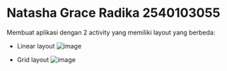 # Natasha Grace Radika 2540103055

Membuat aplikasi dengan 2 activity yang memiliki layout yang berbeda:
- Linear layout
  ![image](https://github.com/tashagrc/tugas_gslc1/assets/81007696/52b0b277-d2a2-4d86-9980-cb71d7873810)

- Grid layout
![image](https://github.com/tashagrc/tugas_gslc1/assets/81007696/1dc2ad48-ce7c-4437-a6db-1bcef5554e0c)

  
